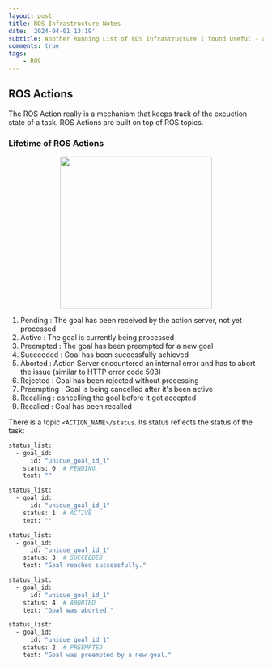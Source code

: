 ```yaml
---
layout: post
title: ROS Infrastructure Notes
date: '2024-04-01 13:19'
subtitle: Another Running List of ROS Infrastructure I found Useful - actions
comments: true
tags:
    - ROS
---
```


## ROS Actions

The ROS Action really is a mechanism that keeps track of the exeuction state of a task.  ROS Actions are built on top of ROS topics. 

### Lifetime of ROS Actions

<p align="center">
<img src="https://github.com/user-attachments/assets/c1685270-7eb3-4cf7-a321-5fca50aa8b22" height="300" width="width"/>
</p>

1. Pending : The goal has been received by the action server, not yet processed
2. Active : The goal is currently being processed
3. Preempted : The goal has been preempted for a new goal
4. Succeeded : Goal has been successfully achieved
5. Aborted : Action Server encountered an internal error and has to abort the issue (similar to HTTP error code 503)
6. Rejected : Goal has been rejected without processing
7. Preempting : Goal is being cancelled after it's been active
8. Recalling : cancelling the goal before it got accepted
9. Recalled : Goal has been recalled

There is a topic `<ACTION_NAME>/status`. Its status reflects the status of the task:

```bash
status_list:
  - goal_id:
      id: "unique_goal_id_1"
    status: 0  # PENDING
    text: ""

status_list:
  - goal_id:
      id: "unique_goal_id_1"
    status: 1  # ACTIVE
    text: ""

status_list:
  - goal_id:
      id: "unique_goal_id_1"
    status: 3  # SUCCEEDED
    text: "Goal reached successfully."

status_list:
  - goal_id:
      id: "unique_goal_id_1"
    status: 4  # ABORTED
    text: "Goal was aborted."

status_list:
  - goal_id:
      id: "unique_goal_id_1"
    status: 2  # PREEMPTED
    text: "Goal was preempted by a new goal."
```